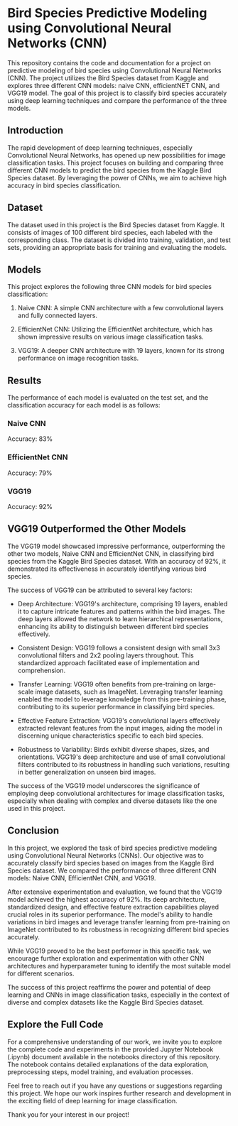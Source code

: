 # Bird Species Predictive Modeling using Convolutional Neural Networks (CNN)

This repository contains the code and documentation for a project on predictive modeling of bird species using Convolutional Neural Networks (CNN). 
The project utilizes the Bird Species dataset from Kaggle and explores three different CNN models: naive CNN, efficientNET CNN, and VGG19 model. 
The goal of this project is to classify bird species accurately using deep learning techniques and compare the performance of the three models.

## Introduction

The rapid development of deep learning techniques, especially Convolutional Neural Networks, has opened up new possibilities for image classification tasks. 
This project focuses on building and comparing three different CNN models to predict the bird species from the Kaggle Bird Species dataset. By leveraging the power of CNNs, we aim to achieve high accuracy in bird species classification.

## Dataset

The dataset used in this project is the Bird Species dataset from Kaggle. 
It consists of images of 100 different bird species, each labeled with the corresponding class. The dataset is divided into training, validation, and test sets, providing an appropriate basis for training and evaluating the models.

## Models

This project explores the following three CNN models for bird species classification:

1. Naive CNN: A simple CNN architecture with a few convolutional layers and fully connected layers.

2. EfficientNet CNN: Utilizing the EfficientNet architecture, which has shown impressive results on various image classification tasks.

3. VGG19: A deeper CNN architecture with 19 layers, known for its strong performance on image recognition tasks.

## Results

The performance of each model is evaluated on the test set, and the classification accuracy for each model is as follows:

### Naive CNN

Accuracy: 83%

### EfficientNet CNN

Accuracy: 79%

### VGG19
Accuracy: 92%

## VGG19 Outperformed the Other Models

The VGG19 model showcased impressive performance, outperforming the other two models, Naive CNN and EfficientNet CNN, in classifying bird species from the Kaggle Bird Species dataset. With an accuracy of 92%, it demonstrated its effectiveness in accurately identifying various bird species.

The success of VGG19 can be attributed to several key factors:

- Deep Architecture: VGG19's architecture, comprising 19 layers, enabled it to capture intricate features and patterns within the bird images. The deep layers allowed the network to learn hierarchical representations, enhancing its ability to distinguish between different bird species effectively.

- Consistent Design: VGG19 follows a consistent design with small 3x3 convolutional filters and 2x2 pooling layers throughout. This standardized approach facilitated ease of implementation and comprehension.

- Transfer Learning: VGG19 often benefits from pre-training on large-scale image datasets, such as ImageNet. Leveraging transfer learning enabled the model to leverage knowledge from this pre-training phase, contributing to its superior performance in classifying bird species.

- Effective Feature Extraction: VGG19's convolutional layers effectively extracted relevant features from the input images, aiding the model in discerning unique characteristics specific to each bird species.



- Robustness to Variability: Birds exhibit diverse shapes, sizes, and orientations. VGG19's deep architecture and use of small convolutional filters contributed to its robustness in handling such variations, resulting in better generalization on unseen bird images.

The success of the VGG19 model underscores the significance of employing deep convolutional architectures for image classification tasks, especially when dealing with complex and diverse datasets like the one used in this project.

## Conclusion

In this project, we explored the task of bird species predictive modeling using Convolutional Neural Networks (CNNs). Our objective was to accurately classify bird species based on images from the Kaggle Bird Species dataset. We compared the performance of three different CNN models: Naive CNN, EfficientNet CNN, and VGG19.

After extensive experimentation and evaluation, we found that the VGG19 model achieved the highest accuracy of 92%. Its deep architecture, standardized design, and effective feature extraction capabilities played crucial roles in its superior performance. The model's ability to handle variations in bird images and leverage transfer learning from pre-training on ImageNet contributed to its robustness in recognizing different bird species accurately.

While VGG19 proved to be the best performer in this specific task, we encourage further exploration and experimentation with other CNN architectures and hyperparameter tuning to identify the most suitable model for different scenarios.

The success of this project reaffirms the power and potential of deep learning and CNNs in image classification tasks, especially in the context of diverse and complex datasets like the Kaggle Bird Species dataset.

## Explore the Full Code

For a comprehensive understanding of our work, we invite you to explore the complete code and experiments in the provided Jupyter Notebook (.ipynb) document available in the notebooks directory of this repository. The notebook contains detailed explanations of the data exploration, preprocessing steps, model training, and evaluation processes.

Feel free to reach out if you have any questions or suggestions regarding this project. We hope our work inspires further research and development in the exciting field of deep learning for image classification.

Thank you for your interest in our project!
